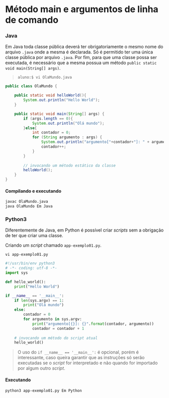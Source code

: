 # Método main e argumentos de linha de comando

### Java

Em Java toda classe pública deverá ter obrigatoriamente o mesmo nome do arquivo `.java` onde a mesma é declarada. Só é permitido ter uma única classe pública por arquivo `.java`. Por fim, para que uma classe possa ser executada, é necessário que a mesma possua um método `public static void main(String[] args)`.

> `aluno:$ vi OlaMundo.java`

```java
public class OlaMundo {

    public static void helloWorld(){
        System.out.println("Hello World");
    }

    public static void main(String[] args) {
        if (args.length == 0){
            System.out.println("Olá mundo");
        }else{
            int contador = 0;
            for (String argumento : args) {
                System.out.println("argumento["+contador+"]: " + argumento);
                contador++;
            }
        }
        
        // invocando um método estático da classe
        helloWorld();
    }
}
```
#### Compilando e executando


```bash
javac OlaMundo.java
java OlaMundo Em Java
```

### Python3

Diferentemente de Java, em Python é possível criar *scripts* sem a obrigação de ter que criar uma classe.

Criando um *script* chamado `app-exemplo01.py`.

`vi app-exemplo01.py`

```python
#!/usr/bin/env python3
# -*- coding: utf-8 -*-
import sys

def hello_world():
    print("Hello World")

if __name__ == '__main__':
    if len(sys.argv) == 1:
        print("Olá mundo")
    else:
        contador = 0
        for argumento in sys.argv:
            print("argumento[{}]: {}".format(contador, argumento))
            contador = contador + 1
    
    # invocando um método do script atual        
    hello_world()
```

>    O uso do `if __name__ == '__main__':` é opcional, porém é interessante, caso queira garantir que as instruções só serão executadas se o *script* for interpretado e não quando for importado por algum outro *script*.



#### Executando


```
python3 app-exemplo01.py Em Python
```